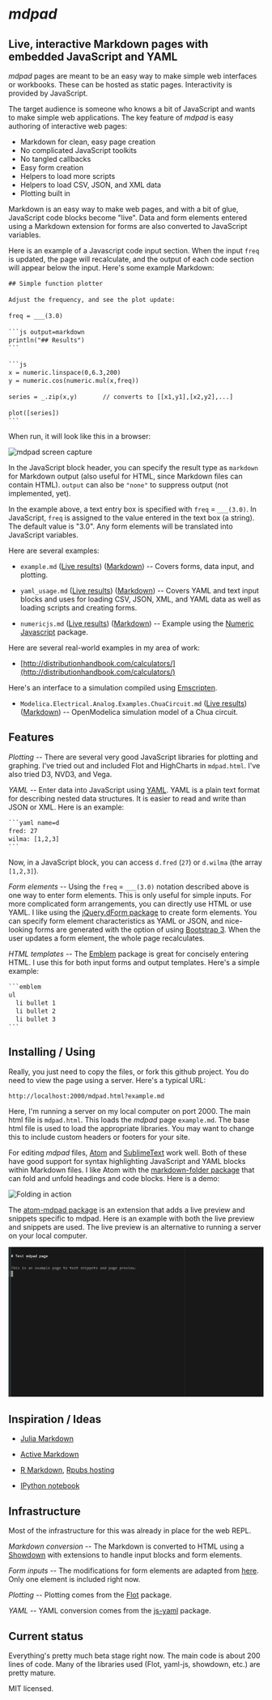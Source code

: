 # *mdpad*

## Live, interactive Markdown pages with embedded JavaScript and YAML

*mdpad* pages are meant to be an easy way to make simple web
interfaces or workbooks. These can be hosted as static pages.
Interactivity is provided by JavaScript.

The target audience is someone who knows a bit of JavaScript and wants
to make simple web applications. The key feature of *mdpad* is easy
authoring of interactive web pages:

- Markdown for clean, easy page creation
- No complicated JavaScript toolkits
- No tangled callbacks
- Easy form creation
- Helpers to load more scripts
- Helpers to load CSV, JSON, and XML data
- Plotting built in

Markdown is an easy way to make web pages, and with a bit of glue,
JavaScript code blocks become "live". Data and form elements entered
using a Markdown extension for forms are also converted to JavaScript
variables.

Here is an example of a Javascript code input section. When the input
`freq` is updated, the page will recalculate, and the output of each
code section will appear below the input. Here's some example
Markdown:

    ## Simple function plotter

    Adjust the frequency, and see the plot update:

    freq = ___(3.0)

    ```js output=markdown
    println("## Results")
    ```

    ```js
    x = numeric.linspace(0,6.3,200)
    y = numeric.cos(numeric.mul(x,freq))

    series = _.zip(x,y)       // converts to [[x1,y1],[x2,y2],...]

    plot([series])
    ```

When run, it will look like this in a browser:

![mdpad screen capture](https://tshort.github.com/mdpad/mdpad_screenshot.png)

In the JavaScript block header, you can specify the result type as
`markdown` for Markdown output (also useful for HTML, since Markdown
files can contain HTML). `output` can also be `"none"` to suppress
output (not implemented, yet).

In the example above, a text entry box is specified with `freq` =
`___(3.0)`. In JavaScript, `freq` is assigned to the value entered in the
text box (a string). The default value is "3.0". Any form elements
will be translated into JavaScript variables.

Here are several examples:

* `example.md`
  ([Live results](https://tshort.github.com/mdpad/mdpad.html?example.md))
  ([Markdown](https://tshort.github.com/mdpad/example.md))
  -- Covers forms, data input, and plotting.

* `yaml_usage.md`
  ([Live results](https://tshort.github.com/mdpad/mdpad.html?yaml_usage.md))
  ([Markdown](https://tshort.github.com/mdpad/yaml_usage.md))
  -- Covers YAML and text input blocks and uses for loading CSV, JSON,
  XML, and YAML data as well as loading scripts and creating forms.

* `numericjs.md`
  ([Live results](https://tshort.github.com/mdpad/mdpad.html?numericjs.md))
  ([Markdown](https://tshort.github.com/mdpad/numericjs.md))
  -- Example using the [Numeric Javascript](http://www.numericjs.com/)
     package.

Here are several real-world examples in my area of work:

* [http://distributionhandbook.com/calculators/](http://distributionhandbook.com/calculators/)

Here's an interface to a simulation compiled using
[Emscripten](http://emscripten.org/).

* `Modelica.Electrical.Analog.Examples.ChuaCircuit.md`
  ([Live results](https://tshort.github.com/mdpad/mdpad.html?Modelica.Electrical.Analog.Examples.ChuaCircuit.md))
  ([Markdown](https://tshort.github.com/mdpad/Modelica.Electrical.Analog.Examples.ChuaCircuit.md))
  -- OpenModelica simulation model of a Chua circuit.


## Features

*Plotting* -- There are several very good JavaScript libraries for plotting and
graphing. I've tried out and included Flot and HighCharts in
`mdpad.html`. I've also tried D3, NVD3, and Vega.

*YAML* -- Enter data into JavaScript using [YAML](www.yaml.org). YAML
is a plain text format for describing nested data structures. It is
easier to read and write than JSON or XML. Here is an example:

    ```yaml name=d
    fred: 27
    wilma: [1,2,3]
    ```

Now, in a JavaScript block, you can access `d.fred` (`27`) or
`d.wilma` (the array `[1,2,3]`).

*Form elements* -- Using the `freq` = `___(3.0)` notation described above is one
way to enter form elements. This is only useful for simple inputs. For more
complicated form arrangements, you can directly use HTML or use YAML. I like
using the [jQuery.dForm package](http://daffl.github.io/jquery.dform/) to create
form elements. You can specify form element characteristics as YAML or JSON, and
nice-looking forms are generated with the option of using
[Bootstrap 3](http://getbootstrap.com). When the user updates a form element,
the whole page recalculates.

*HTML templates* -- The [Emblem](http://emblemjs.com/) package is great for
concisely entering HTML. I use this for both input forms and output templates.
Here's a simple example:

    ```emblem
    ul
      li bullet 1
      li bullet 2
      li bullet 3
    ```

## Installing / Using

Really, you just need to copy the files, or fork this github project.
You do need to view the page using a server. Here's a typical URL:

    http://localhost:2000/mdpad.html?example.md

Here, I'm running a server on my local computer on port 2000. The main
html file is `mdpad.html`. This loads the *mdpad* page `example.md`.
The base html file is used to load the appropriate libraries. You may
want to change this to include custom headers or footers for your
site.

For editing *mdpad* files, [Atom](https://atom.io/) and
[SublimeText](http://www.sublimetext.com/) work well. Both of these have
good support for syntax highlighting JavaScript and YAML blocks within
Markdown files. I like Atom with the [markdown-folder package](https://github.com/melke/markdown-folder) that can
fold and unfold headings and code blocks. Here is a demo:

![Folding in action](https://github.com/tshort/markdown-folder/raw/master/markdown-folder-mdpad.gif)

The [atom-mdpad package](https://atom.io/packages/mdpad)
is an extension that adds a live preview and snippets specific to mdpad. Here is
an example with both the live preview and snippets are used. The live preview
is an alternative to running a server on your local computer.

![mdpad in action](https://github.com/tshort/atom-mdpad/raw/master/atom-mdpad.gif)

## Inspiration / Ideas

* [Julia Markdown](https://github.com/tshort/JuliaMarkdown)

* [Active Markdown](http://activemarkdown.org)

* [R Markdown](http://rstudio.org/docs/authoring/using_markdown),
  [Rpubs hosting](http://rpubs.com/)

* [IPython notebook](http://ipython.org/ipython-doc/dev/interactive/htmlnotebook.html)

## Infrastructure

Most of the infrastructure for this was already in place for the web
REPL.

*Markdown conversion* -- The Markdown is converted to HTML using a
[Showdown](https://github.com/coreyti/showdown/) with extensions to
handle input blocks and form elements.

*Form inputs* -- The modifications for form elements are adapted from
[here](https://github.com/brikis98/wmd). Only one element is included
right now.

*Plotting* -- Plotting comes from the
[Flot](http://www.flotcharts.org/) package.

*YAML* -- YAML conversion comes from the
[js-yaml](https://github.com/nodeca/js-yaml) package.


## Current status

Everything's pretty much beta stage right now. The main code is about
200 lines of code. Many of the libraries used (Flot, yaml-js, showdown,
etc.) are pretty mature.

MIT licensed.
